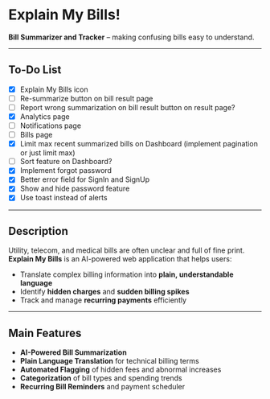 # Explain My Bills!
**Bill Summarizer and Tracker** – making confusing bills easy to understand.

---

## To-Do List

- [x] Explain My Bills icon
- [ ] Re-summarize button on bill result page
- [ ] Report wrong summarization on bill result button on result page?
- [x] Analytics page
- [ ] Notifications page
- [ ] Bills page
- [x] Limit max recent summarized bills on Dashboard (implement pagination or just limit max)
- [ ] Sort feature on Dashboard?
- [x] Implement forgot password
- [x] Better error field for SignIn and SignUp
- [x] Show and hide password feature
- [x] Use toast instead of alerts

---

## Description

Utility, telecom, and medical bills are often unclear and full of fine print.
**Explain My Bills** is an AI-powered web application that helps users:

-   Translate complex billing information into **plain, understandable language**
-   Identify **hidden charges** and **sudden billing spikes**
-   Track and manage **recurring payments** efficiently

---

## Main Features

-   **AI-Powered Bill Summarization**
-   **Plain Language Translation** for technical billing terms
-   **Automated Flagging** of hidden fees and abnormal increases
-   **Categorization** of bill types and spending trends
-   **Recurring Bill Reminders** and payment scheduler
